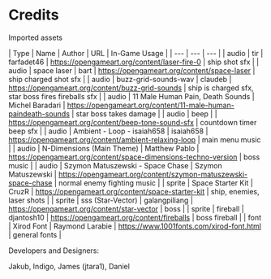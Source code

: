 # Credits

Imported assets

| Type | Name | Author | URL | In-Game Usage |
| --- | --- | --- |
| audio | tir | farfadet46 | https://opengameart.org/content/laser-fire-0 | ship shot sfx |
| audio | space laser | bart | https://opengameart.org/content/space-laser | ship charged shot sfx |
| audio | buzz-grid-sounds-wav | claudeb | https://opengameart.org/content/buzz-grid-sounds | ship is charged sfx, star boss fires fireballs sfx |
| audio | 11 Male Human Pain, Death Sounds | Michel Baradari | https://opengameart.org/content/11-male-human-paindeath-sounds | star boss takes damage |
| audio | beep | | https://opengameart.org/content/beep-tone-sound-sfx | countdown timer beep sfx |
| audio | Ambient - Loop - isaiah658 | isaiah658 | https://opengameart.org/content/ambient-relaxing-loop | main menu music |
| audio | N-Dimensions (Main Theme) | Matthew Pablo | https://opengameart.org/content/space-dimensions-techno-version | boss music |
| audio | Szymon Matuszewski - Space Chase | Szymon Matuszewski | https://opengameart.org/content/szymon-matuszewski-space-chase | normal enemy fighting music |
| sprite | Space Starter Kit | CruzR | https://opengameart.org/content/space-starter-kit | ship, enemies, laser shots |
| sprite | sss (Star-Vector) | galangpiliang | https://opengameart.org/content/star-vector | boss |
| sprite | fireball | djantosh10 | https://opengameart.org/content/fireballs | boss fireball |
| font | Xirod Font | Raymond Larabie | https://www.1001fonts.com/xirod-font.html | general fonts |

Developers and Designers:

Jakub, Indigo, James (jtara1), Daniel
